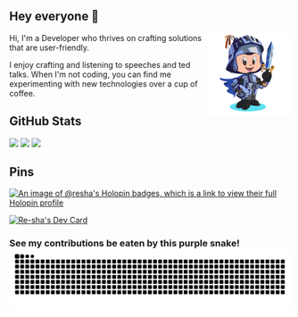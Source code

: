 ## Hey everyone 👋
<img align="right" width="150" height="150" margin-bottom="200" src="https://github.com/re-sha/re-sha/blob/main/girl.gif" alt="octogirl gif"></a>
Hi, I'm a Developer who thrives on crafting solutions that are user-friendly.

I enjoy crafting and listening to speeches and ted talks.
When I'm not coding, you can find me experimenting with new technologies over a cup of coffee.

## GitHub Stats

<img src="https://github-readme-streak-stats.herokuapp.com?user=re-sha&theme=python-dark&border_radius=10" width="700">

<img src="https://github-profile-trophy.vercel.app/?username=re-sha&theme=onestar&title=-Stars,-Experience,-Reviews&column=-1&margin-w=37&no-bg=false">

<img src="https://github-readme-stats.vercel.app/api?username=re-sha&show=discussions_answered,prs_merged_percentage&hide=stars,issues&theme=holi&show_icons=true" width="700">


## Pins

[![An image of @resha's Holopin badges, which is a link to view their full Holopin profile](https://holopin.me/resha)](https://holopin.io/@resha)

<!-- DailyDev card -->
<a href="https://app.daily.dev/re_sha"><img src="https://api.daily.dev/devcards/v2/QtEgpcqnUpXa1J3rXlOLA.png?type=wide&r=qfg" width="700" alt="Re-sha's Dev Card"/></a>


### See my contributions be eaten by this purple snake!![GitHub Snake](https://raw.githubusercontent.com/re-sha/re-sha/output/github-snake.svg)
